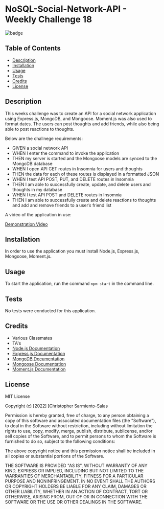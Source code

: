 # NoSQL-Social-Network-API - Weekly Challenge 18

![badge](https://img.shields.io/badge/license-MIT%20License-blue)

## Table of Contents

- [Description](#description)
- [Installation](#installation)
- [Usage](#usage)
- [Tests](#tests)
- [Credits](#credits)
- [License](#license)

## Description

This weeks challenge was to create an API for a social network application using Express.js, MongoDB, and Mongoose. Moment.js was also used to format dates. The users can post thoughts and add friends, while also being able to post reactions to thoughts.

Below are the challnege requirements:

- GIVEN a social network API
- WHEN I enter the command to invoke the application
- THEN my server is started and the Mongoose models are synced to the MongoDB database
- WHEN I open API GET routes in Insomnia for users and thoughts
- THEN the data for each of these routes is displayed in a formatted JSON
- WHEN I test API POST, PUT, and DELETE routes in Insomnia
- THEN I am able to successfully create, update, and delete users and thoughts in my database
- WHEN I test API POST and DELETE routes in Insomnia
- THEN I am able to successfully create and delete reactions to thoughts and add and remove friends to a user’s friend list

A video of the application in use:

[Demonstration Video](https://drive.google.com/file/d/1ItUwJPaRPZQ8DUeRnBEZFIeUvaMtIHny/view)


## Installation

In order to use the application you must install Node.js, Express.js, Mongoose, Moment.js. 

## Usage

To start the application, run the command <code>npm start</code> in the command line.

## Tests

No tests were conducted for this application.

## Credits

- Various Classmates
- TA's
- [Node.js Documentation](https://nodejs.org/en/docs/)
- [Express.js Documentation](http://expressjs.com/en/4x/api.html)
- [MongoDB Documentation](https://www.mongodb.com/docs/manual/introduction/)
- [Mongoose Documentation](https://mongoosejs.com/docs/guide.html)
- [Moment.js Documentation](https://momentjs.com/docs/)

## License

MIT License

Copyright (c) [2022] [Christopher Sarmiento-Salas

Permission is hereby granted, free of charge, to any person obtaining a copy
of this software and associated documentation files (the "Software"), to deal
in the Software without restriction, including without limitation the rights
to use, copy, modify, merge, publish, distribute, sublicense, and/or sell
copies of the Software, and to permit persons to whom the Software is
furnished to do so, subject to the following conditions:

The above copyright notice and this permission notice shall be included in all
copies or substantial portions of the Software.

THE SOFTWARE IS PROVIDED "AS IS", WITHOUT WARRANTY OF ANY KIND, EXPRESS OR
IMPLIED, INCLUDING BUT NOT LIMITED TO THE WARRANTIES OF MERCHANTABILITY,
FITNESS FOR A PARTICULAR PURPOSE AND NONINFRINGEMENT. IN NO EVENT SHALL THE
AUTHORS OR COPYRIGHT HOLDERS BE LIABLE FOR ANY CLAIM, DAMAGES OR OTHER
LIABILITY, WHETHER IN AN ACTION OF CONTRACT, TORT OR OTHERWISE, ARISING FROM,
OUT OF OR IN CONNECTION WITH THE SOFTWARE OR THE USE OR OTHER DEALINGS IN THE
SOFTWARE.